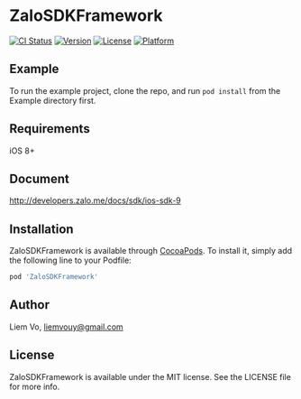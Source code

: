 # ZaloSDKFramework

[![CI Status](http://img.shields.io/travis/acct<blob>=<NULL>/ZaloSDKFramework.svg?style=flat)](https://travis-ci.org/acct<blob>=<NULL>/ZaloSDKFramework)
[![Version](https://img.shields.io/cocoapods/v/ZaloSDKFramework.svg?style=flat)](http://cocoapods.org/pods/ZaloSDKFramework)
[![License](https://img.shields.io/cocoapods/l/ZaloSDKFramework.svg?style=flat)](http://cocoapods.org/pods/ZaloSDKFramework)
[![Platform](https://img.shields.io/cocoapods/p/ZaloSDKFramework.svg?style=flat)](http://cocoapods.org/pods/ZaloSDKFramework)

## Example
To run the example project, clone the repo, and run `pod install` from the Example directory first.

## Requirements
iOS 8+

## Document
http://developers.zalo.me/docs/sdk/ios-sdk-9

## Installation

ZaloSDKFramework is available through [CocoaPods](http://cocoapods.org). To install
it, simply add the following line to your Podfile:

```ruby
pod 'ZaloSDKFramework'
```

## Author

Liem Vo, liemvouy@gmail.com

## License

ZaloSDKFramework is available under the MIT license. See the LICENSE file for more info.
